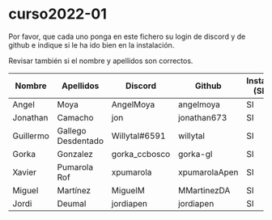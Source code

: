 # curso2022-01

Por favor, que cada uno ponga en este fichero su login de discord y de github e indique si le ha ido bien en la instalación.

Revisar también si el nombre y apellidos son correctos.

| Nombre | Apellidos | Discord | Github | Instalación (SI/NO) | Git (SI/NO) |
| -- | -- | -- | -- | -- | -- |
| Angel | Moya | AngelMoya | angelmoya | SI | SI |
| Jonathan | Camacho | jon | jonathan673 | SI | SI |
| Guillermo | Gallego Desdentado | Willytal#6591 | willytal | SI | SI |
| Gorka | Gonzalez | gorka_ccbosco | gorka-gl | SI | SI |
| Xavier | Pumarola Rof | xpumarola | xpumarolaApen | SI | SI |
| Miguel | Martínez | MiguelM | MMartinezDA | SI | SI |
| Jordi | Deumal | jordiapen | jordiapen | SI | SI |

